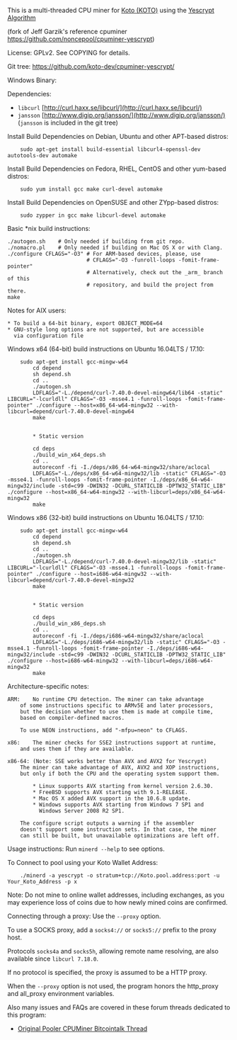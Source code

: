 This is a multi-threaded CPU miner for [Koto (KOTO)](http://koto.cash) using the [Yescrypt Algorithm](http://www.openwall.com/presentations/BSidesLjubljana2017-Yescrypt-Large-scale-Password-Hashing/BSidesLjubljana2017-Yescrypt-Large-scale-Password-Hashing.pdf)

(fork of Jeff Garzik's reference cpuminer https://github.com/noncepool/cpuminer-yescrypt)

License: GPLv2.  See COPYING for details.

Git tree:   https://github.com/koto-dev/cpuminer-yescrypt/

Windows Binary:

Dependencies:
- `libcurl`			[http://curl.haxx.se/libcurl/](http://curl.haxx.se/libcurl/)
- `jansson`			[http://www.digip.org/jansson/](http://www.digip.org/jansson/) (`jansson` is included in the git tree)

Install Build Dependencies on Debian, Ubuntu and other APT-based distros:
```
    sudo apt-get install build-essential libcurl4-openssl-dev autotools-dev automake
```

Install Build Dependencies on Fedora, RHEL, CentOS and other yum-based distros:
```
    sudo yum install gcc make curl-devel automake
```

Install Build Dependencies on OpenSUSE and other ZYpp-based distros:
```
    sudo zypper in gcc make libcurl-devel automake
```

Basic *nix build instructions:
```
./autogen.sh    # Only needed if building from git repo.
./nomacro.pl    # Only needed if building on Mac OS X or with Clang.
./configure CFLAGS="-O3" # For ARM-based devices, please, use
                         # CFLAGS="-O3 -funroll-loops -fomit-frame-pointer"
                         # Alternatively, check out the _arm_ branch of this
                         # repository, and build the project from there.
make
```

Notes for AIX users:

	* To build a 64-bit binary, export OBJECT_MODE=64
	* GNU-style long options are not supported, but are accessible
	  via configuration file


Windows x64 (64-bit) build instructions on Ubuntu 16.04LTS / 17.10:
```
	sudo apt-get install gcc-mingw-w64
        cd depend
        sh depend.sh
        cd ..
        ./autogen.sh
        LDFLAGS="-L./depend/curl-7.40.0-devel-mingw64/lib64 -static" LIBCURL="-lcurldll" CFLAGS="-O3 -msse4.1 -funroll-loops -fomit-frame-pointer" ./configure --host=x86_64-w64-mingw32 --with-libcurl=depend/curl-7.40.0-devel-mingw64
        make


        * Static version

        cd deps
        ./build_win_x64_deps.sh
        cd ..
        autoreconf -fi -I./deps/x86_64-w64-mingw32/share/aclocal
        LDFLAGS="-L./deps/x86_64-w64-mingw32/lib -static" CFLAGS="-O3 -msse4.1 -funroll-loops -fomit-frame-pointer -I./deps/x86_64-w64-mingw32/include -std=c99 -DWIN32 -DCURL_STATICLIB -DPTW32_STATIC_LIB" ./configure --host=x86_64-w64-mingw32 --with-libcurl=deps/x86_64-w64-mingw32
        make
```

Windows x86 (32-bit) build instructions on Ubuntu 16.04LTS / 17.10:
```
	sudo apt-get install gcc-mingw-w64
        cd depend
        sh depend.sh
        cd ..
        ./autogen.sh
        LDFLAGS="-L./depend/curl-7.40.0-devel-mingw32/lib -static" LIBCURL="-lcurldll" CFLAGS="-O3 -msse4.1 -funroll-loops -fomit-frame-pointer" ./configure --host=i686-w64-mingw32 --with-libcurl=depend/curl-7.40.0-devel-mingw32
        make


        * Static version

        cd deps
        ./build_win_x86_deps.sh
        cd ..
        autoreconf -fi -I./deps/i686-w64-mingw32/share/aclocal
        LDFLAGS="-L./deps/i686-w64-mingw32/lib -static" CFLAGS="-O3 -msse4.1 -funroll-loops -fomit-frame-pointer -I./deps/i686-w64-mingw32/include -std=c99 -DWIN32 -DCURL_STATICLIB -DPTW32_STATIC_LIB" ./configure --host=i686-w64-mingw32 --with-libcurl=deps/i686-w64-mingw32
        make
```

Architecture-specific notes:

	ARM:	No runtime CPU detection. The miner can take advantage
		of some instructions specific to ARMv5E and later processors,
		but the decision whether to use them is made at compile time,
		based on compiler-defined macros.

		To use NEON instructions, add "-mfpu=neon" to CFLAGS.

	x86:	The miner checks for SSE2 instructions support at runtime,
		and uses them if they are available.

	x86-64:	(Note: SSE works better than AVX and AVX2 for Yescrypt)
		The miner can take advantage of AVX, AVX2 and XOP instructions,
		but only if both the CPU and the operating system support them.

		    * Linux supports AVX starting from kernel version 2.6.30.
		    * FreeBSD supports AVX starting with 9.1-RELEASE.
		    * Mac OS X added AVX support in the 10.6.8 update.
		    * Windows supports AVX starting from Windows 7 SP1 and
		      Windows Server 2008 R2 SP1.

		The configure script outputs a warning if the assembler
		doesn't support some instruction sets. In that case, the miner
		can still be built, but unavailable optimizations are left off.

Usage instructions:  Run `minerd --help` to see options.

To Connect to pool using your Koto Wallet Address:
```
    ./minerd -a yescrypt -o stratum+tcp://Koto.pool.address:port -u Your_Koto_Address -p x
```

Note: Do not mine to online wallet addresses, including exchanges, as you may experience loss of coins due to how newly mined coins are confirmed.

Connecting through a proxy:  Use the `--proxy` option.

To use a SOCKS proxy, add a `socks4://` or `socks5://` prefix to the proxy host.

Protocols `socks4a` and `socks5h`, allowing remote name resolving, are also
available since `libcurl 7.18.0`.

If no protocol is specified, the proxy is assumed to be a HTTP proxy.

When the `--proxy` option is not used, the program honors the http_proxy
and all_proxy environment variables.

Also many issues and FAQs are covered in these forum threads dedicated to this program:

* [Original Pooler CPUMiner Bitcointalk Thread](https://bitcointalk.org/index.php?topic=55038.0)
